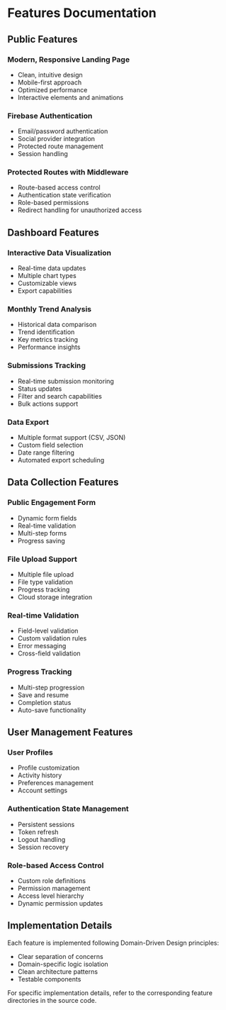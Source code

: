 # Features Documentation

## Public Features

### Modern, Responsive Landing Page
- Clean, intuitive design
- Mobile-first approach
- Optimized performance
- Interactive elements and animations

### Firebase Authentication
- Email/password authentication
- Social provider integration
- Protected route management
- Session handling

### Protected Routes with Middleware
- Route-based access control
- Authentication state verification
- Role-based permissions
- Redirect handling for unauthorized access

## Dashboard Features

### Interactive Data Visualization
- Real-time data updates
- Multiple chart types
- Customizable views
- Export capabilities

### Monthly Trend Analysis
- Historical data comparison
- Trend identification
- Key metrics tracking
- Performance insights

### Submissions Tracking
- Real-time submission monitoring
- Status updates
- Filter and search capabilities
- Bulk actions support

### Data Export
- Multiple format support (CSV, JSON)
- Custom field selection
- Date range filtering
- Automated export scheduling

## Data Collection Features

### Public Engagement Form
- Dynamic form fields
- Real-time validation
- Multi-step forms
- Progress saving

### File Upload Support
- Multiple file upload
- File type validation
- Progress tracking
- Cloud storage integration

### Real-time Validation
- Field-level validation
- Custom validation rules
- Error messaging
- Cross-field validation

### Progress Tracking
- Multi-step progression
- Save and resume
- Completion status
- Auto-save functionality

## User Management Features

### User Profiles
- Profile customization
- Activity history
- Preferences management
- Account settings

### Authentication State Management
- Persistent sessions
- Token refresh
- Logout handling
- Session recovery

### Role-based Access Control
- Custom role definitions
- Permission management
- Access level hierarchy
- Dynamic permission updates

## Implementation Details

Each feature is implemented following Domain-Driven Design principles:
- Clear separation of concerns
- Domain-specific logic isolation
- Clean architecture patterns
- Testable components

For specific implementation details, refer to the corresponding feature directories in the source code.
